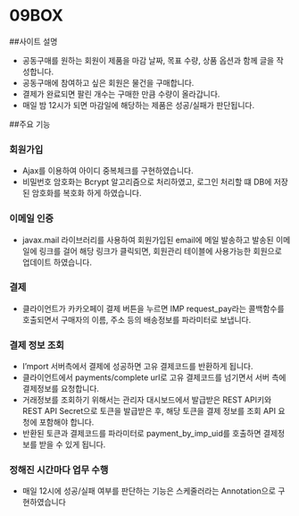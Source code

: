 # 09BOX

##사이트 설명
-	공동구매를 원하는 회원이 제품을 마감 날짜, 목표 수량, 상품 옵션과 함께 글을 작성합니다.
-	공동구매에 참여하고 싶은 회원은 물건을 구매합니다.
-	결제가 완료되면 팔린 개수는 구매한 만큼 수량이 올라갑니다.
-	매일 밤 12시가 되면 마감일에 해당하는 제품은 성공/실패가 판단됩니다.


##주요 기능
###	회원가입
-	Ajax를 이용하여 아이디 중복체크를 구현하였습니다. 
-	비밀번호 암호화는 Bcrypt 알고리즘으로 처리하였고, 로그인 처리할 떄 DB에 저장된 암호화를 복호화 하게 하였습니다.

###	이메일 인증
-	javax.mail 라이브러리를 사용하여 회원가입된 email에 메일 발송하고 발송된 이메일에 링크를 걸어 해당 링크가 클릭되면, 회원관리 테이블에 사용가능한 회원으로 업데이트 하였습니다.


###	결제
-	클라이언트가 카카오페이 결제 버튼을 누르면 IMP request_pay라는 콜백함수를 호출되면서 구매자의 이름, 주소 등의 배송정보를 파라미터로 보냅니다. 

###	결제 정보 조회
-	I’mport 서버측에서 결제에 성공하면 고유 결제코드를 반환하게 됩니다.
-	클라이언트에서 payments/complete url로 고유 결제코드를 넘기면서 서버 측에 결제정보를 요청합니다. 
-	거래정보를 조회하기 위해서는 관리자 대시보드에서 발급받은 REST API키와 REST API Secret으로 토큰을 발급받은 후, 해당 토큰을 결제 정보를 조회 API 요청에 포함해야 합니다.
-	반환된 토큰과 결제코드를 파라미터로 payment_by_imp_uid를 호출하면 결제정보를 받을 수 있게 됩니다. 

###	정해진 시간마다 업무 수행
-	매일 12시에 성공/실패 여부를 판단하는 기능은 스케줄러라는 Annotation으로 구현하였습니다


